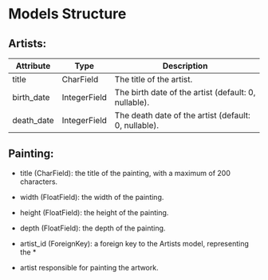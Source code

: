 # Models Structure

## Artists:

| Attribute | Type | Description |
| -------- | -------- | -------- |
| title   | CharField   | The title of the artist.   |
| birth_date   | IntegerField   | The birth date of the artist (default: 0, nullable).  |
| death_date   | IntegerField   | The death date of the artist (default: 0, nullable).  |

## Painting:

* title (CharField): the title of the painting, with a maximum of 200 characters.

* width (FloatField): the width of the painting.

* height (FloatField): the height of the painting.

* depth (FloatField): the depth of the painting.

* artist_id (ForeignKey): a foreign key to the Artists model, representing the * 

* artist responsible for painting the artwork.